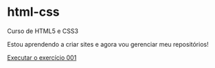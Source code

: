 # html-css
 Curso de HTML5  e CSS3

 Estou aprendendo a criar sites e agora vou gerenciar meu repositórios!

 <a href="https://guivmen.github.io/html-css/exercícios/ex001/index.html"> Executar o exercício 001</a>


